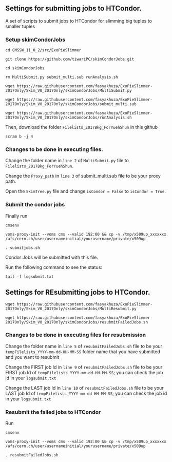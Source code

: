 ## Settings for submitting jobs to HTCondor. 

A set of scripts to submit jobs to HTCondor for slimming big tuples to smaller tuples


### Setup skimCondorJobs
```
cd CMSSW_11_0_2/src/ExoPieSlimmer

git clone https://github.com/tiwariPC/skimCondorJobs.git

cd skimCondorJobs

rm MultiSubmit.py submit_multi.sub runAnalysis.sh

wget https://raw.githubusercontent.com/fasyakhuza/ExoPieSlimmer-2017Only/Skim_V0_2017Only/skimCondorJobs/MultiSubmit.py

wget https://raw.githubusercontent.com/fasyakhuza/ExoPieSlimmer-2017Only/Skim_V0_2017Only/skimCondorJobs/submit_multi.sub

wget https://raw.githubusercontent.com/fasyakhuza/ExoPieSlimmer-2017Only/Skim_V0_2017Only/skimCondorJobs/runAnalysis.sh
```
Then, download the folder ```Filelists_2017Bkg_ForYuehShun``` in this github
```
scram b -j 4
```


### Changes to be done in executing files.

Change the folder name in ```line 2``` of ```MultiSubmit.py``` file to ```Filelists_2017Bkg_ForYuehShun```.

Change the ```Proxy_path``` in ```line 3``` of submit_multi.sub file to be your proxy path.

Open the ```SkimTree.py``` file  and change ```isCondor = False``` to ```isCondor = True```.


### Submit the condor jobs

Finally run

```
cmsenv

voms-proxy-init --voms cms --valid 192:00 && cp -v /tmp/x509up_xxxxxxx /afs/cern.ch/user/usernameinitial/yourusername/private/x509up

. submitjobs.sh
```

Condor Jobs will be submitted with this file.

Run the following command to see the status:

```tail -f logsubmit.txt```




## Settings for REsubmitting jobs to HTCondor.

```
wget https://raw.githubusercontent.com/fasyakhuza/ExoPieSlimmer-2017Only/Skim_V0_2017Only/skimCondorJobs/MultiResubmit.py

wget https://raw.githubusercontent.com/fasyakhuza/ExoPieSlimmer-2017Only/Skim_V0_2017Only/skimCondorJobs/resubmitFailedJobs.sh
```

### Changes to be done in executing files for resubmission

Change the folder name in ```line 5``` of ```resubmitFailedJobs.sh``` file to be your ```tempFilelists_YYYY-mm-dd-HH-MM-SS``` folder name that you have submitted and you want to resubmit

Change the FIRST job Id in ```line 9``` of ```resubmitFailedJobs.sh``` file to be your FIRST job Id of ```tempFilelists_YYYY-mm-dd-HH-MM-SS```; you can check the job id in your ```logsubmit.txt```

Change the LAST job Id in ```line 10``` of ```resubmitFailedJobs.sh``` file to be your LAST job Id of ```tempFilelists_YYYY-mm-dd-HH-MM-SS```; you can check the job id in your ```logsubmit.txt```


### Resubmit the failed jobs to HTCondor

Run

```
cmsenv

voms-proxy-init --voms cms --valid 192:00 && cp -v /tmp/x509up_xxxxxxx /afs/cern.ch/user/usernameinitial/yourusername/private/x509up

. resubmitFailedJobs.sh
```

